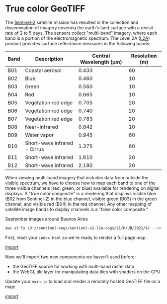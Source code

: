 # True color GeoTIFF

The [Sentinel-2](https://sentinel.esa.int/web/sentinel/missions/sentinel-2) satellite mission has resulted in the collection and dissemination of imagery covering the earth's land surface with a revisit rate of 2 to 5 days.  The sensors collect "multi-band" imagery, where each band is a portion of the electromagnetic spectrum.  The Level 2A ([L2A](https://sentinels.copernicus.eu/web/sentinel/user-guides/sentinel-2-msi/product-types/level-2a)) product provides surface reflectance measures in the following bands:

| Band | Description                    | Central Wavelength (μm) | Resolution (m) |
|------|--------------------------------|-------------------------|----------------|
| B01  | Coastal aerosol                |                   0.433 |             60 |
| B02  | Blue                           |                   0.460 |             10 |
| B03  | Green                          |                   0.560 |             10 |
| B04  | Red                            |                   0.665 |             10 |
| B05  | Vegetation red edge            |                   0.705 |             20 |
| B06  | Vegetation red edge            |                   0.740 |             20 |
| B07  | Vegetation red edge            |                   0.783 |             20 |
| B08  | Near-infrared                  |                   0.842 |             10 |
| B09  | Water vapor                    |                   0.945 |             60 |
| B10  | Short-wave infrared - Cirrus   |                   1.375 |             60 |
| B11  | Short-wave infrared            |                   1.610 |             20 |
| B12  | Short-wave infrared            |                   2.190 |             20 |

When viewing multi-band imagery that includes data from outside the visible spectrum, we have to choose how to map each band to one of the three visible channels (red, green, or blue) available for rendering on digital displays.  A "true color composite" is a rendering that displays visible blue (B02 from Sentinel-2) in the blue channel, visible green (B03) in the green channel, and visible red (B04) in the red channel.  Any other mapping of satellite image bands to display channels is a "false color composite."

September images around Buenos Aires

```bash
aws s3 ls s3://sentinel-cogs/sentinel-s2-l2a-cogs/21/H/UB/2021/9/ --no-sign-request
```

First, reset your `index.html` so we're ready to render a full page map:

[import](../../../src/en/examples/cog/true-color.html)

Now we'll import two new components we haven't used before:

 * the GeoTIFF source for working with multi-band raster data
 * the WebGL tile layer for manipulating data tiles with shaders on the GPU

Update your `main.js` to load and render a remotely hosted GeoTIFF file on a map:

[import](../../../src/en/examples/cog/true-color.js)
